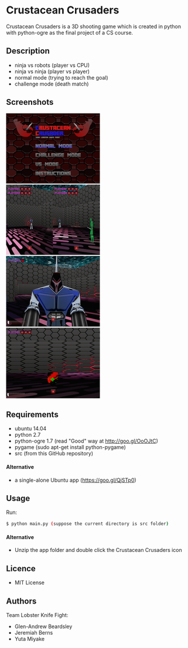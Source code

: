 # Crustacean Crusaders
Crustacean Crusaders is a 3D shooting game which is created in python with python-ogre as the final project of a CS course.

## Description
* ninja vs robots (player vs CPU)
* ninja vs ninja (player vs player)
* normal mode (trying to reach the goal)
* challenge mode (death match)

## Screenshots
![Alt menu](/screenshots/screenshot1.png "Menu")
![Alt vs mode](/screenshots/screenshot2.png "VS mode")
![Alt menu](/screenshots/screenshot3.png "Robot")
![Alt vs mode](/screenshots/screenshot4.png "Item")

## Requirements
* ubuntu 14.04
* python 2.7
* python-ogre 1.7 (read "Good" way at http://goo.gl/OoOJtC)
* pygame (sudo apt-get install python-pygame)
* src (from this GitHub repository)

#### Alternative 
* a single-alone Ubuntu app (https://goo.gl/QjSTp0)

## Usage
Run:
```bash
$ python main.py (suppose the current directory is src folder)
```

#### Alternative 
* Unzip the app folder and double click the Crustacean Crusaders icon

## Licence
* MIT License

## Authors
Team Lobster Knife Fight:
* Glen-Andrew Beardsley
* Jeremiah Berns
* Yuta Miyake

